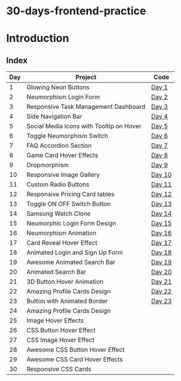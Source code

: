 # 30-days-frontend-practice

# Introduction

## Index

Day	  | Project  | Code
------ | ----------- | ---
1 | Glowing Neon Buttons | [Day 1](https://github.com/karanrao-github/30-days-frontend-practice/tree/main/Day%201)
2| Neumorphism Login Form | [Day 2](https://github.com/karanrao-github/30-days-frontend-practice/tree/main/Day%202)
3| Responsive Task Management Dashboard | [Day 3](https://github.com/karanrao-github/30-days-frontend-practice/tree/main/Day%203)
4|Side Navigation Bar | [Day 4](https://github.com/karanrao-github/30-days-frontend-practice/tree/main/Day%204)
5|Social Media Icons with Tooltip on Hover | [Day 5](https://github.com/karanrao-github/30-days-frontend-practice/tree/main/Day%205)
6|Toggle Neumorphism Switch | [Day 6](https://github.com/karanrao-github/30-days-frontend-practice/tree/main/Day%206)
7|FAQ Accordion Section | [Day 7](https://github.com/karanrao-github/30-days-frontend-practice/tree/main/Day%207)
8|Game Card Hover Effects | [Day 8](https://github.com/karanrao-github/30-days-frontend-practice/tree/main/Day%208)
9|Dropmorphism | [Day 9](https://github.com/karanrao-github/30-days-frontend-practice/tree/main/Day%209)
10|Responsive Image Gallery| [Day 10](https://github.com/karanrao-github/30-days-frontend-practice/tree/main/Day%2010)
11|Custom Radio Buttons | [Day 11](https://github.com/karanrao-github/30-days-frontend-practice/tree/main/Day%2011)
12|Responsive Pricing Card tables | [Day 12](https://github.com/karanrao-github/30-days-frontend-practice/tree/main/Day%2012)
13| Toggle ON OFF Switch Button | [Day 13](https://github.com/karanrao-github/30-days-frontend-practice/tree/main/Day%2013)
14|Samsung Watch Clone | [Day 14](https://github.com/karanrao-github/30-days-frontend-practice/tree/main/Day%2014)
15|Neumorphic Login Form Design | [Day 15](https://github.com/karanrao-github/30-days-frontend-practice/tree/main/Day%2015)
16|Neumorphism Animation | [Day 16](https://github.com/karanrao-github/30-days-frontend-practice/tree/main/Day%2016)
17|Card Reveal Hover Effect | [Day 17](https://github.com/karanrao-github/30-days-frontend-practice/tree/main/Day%2017)
18|Animated Login and Sign Up Form | [Day 18](https://github.com/karanrao-github/30-days-frontend-practice/tree/main/Day%2018)
19|Awesome Animated Search Bar | [Day 19](https://github.com/karanrao-github/30-days-frontend-practice/tree/main/Day%2019)
20|Animated Search Bar | [Day 20](https://github.com/karanrao-github/30-days-frontend-practice/tree/main/Day%2020)
21|3D Button Hover Animation | [Day 21](https://github.com/karanrao-github/30-days-frontend-practice/tree/main/Day%2021)
22|Amazing Profile Cards Design | [Day 22](https://github.com/karanrao-github/30-days-frontend-practice/tree/main/Day%2022)
23|Button with Animated Border | [Day 23](https://github.com/karanrao-github/30-days-frontend-practice/tree/main/Day%2023)
24|Amazing Profile Cards Design
25|Image Hover Effects
26|CSS Button Hover Effect
27|CSS Image Hover Effect
28|Awesome CSS Button Hover Effect
29|Awesome CSS Card Hover Effects
30|Responsive CSS Cards
